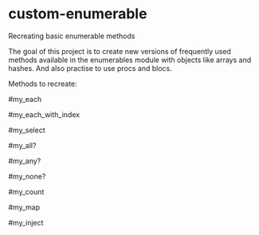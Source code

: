 # custom-enumerable
Recreating basic enumerable methods

 The goal of this project is to create new versions of frequently used methods available in the enumerables module with objects like arrays and hashes. 
 And also practise to use procs and blocs.
 
  Methods to recreate: 
  
  #my_each
  
  #my_each_with_index
  
  #my_select
  
  #my_all?
  
  #my_any?
  
  #my_none?
  
  #my_count
  
  #my_map
  
  #my_inject
